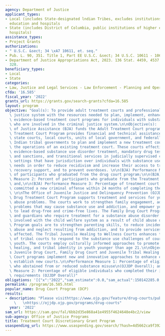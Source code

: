 ```yaml
---
agency: Department of Justice
applicant_types:
- Local (includes State-designated lndian Tribes, excludes institutions of higher
  education and hospitals
- State (includes District of Columbia, public institutions of higher education and
  hospitals)
assistance_types:
- Project Grants
authorizations:
- " U.S.C. &sect; 34 \xA7 10611, et. seq."
- Pub. L. 90, 351. Title 1, Part EE U.S.C. &sect; 34 U.S.C. 10611 - 10619.
- Department of Justice Appropriations Act, 2023. 136 Stat. 4459, 4537. Pub. L. 117,
  328.
beneficiary_types:
- Local
- State
categories:
- Law, Justice and Legal Services - Law Enforcement - Planning and Operations
cfda: '16.585'
fiscal_year: '2022'
grants_url: https://grants.gov/search-grants?cfda=16.585
layout: program
objective: "Goal(s): To provide adult treatment courts and professionals in the criminal\
  \ justice system with the resources needed to plan, implement, enhance, and sustain\
  \ evidence-based treatment court programs for individuals with substance use disorders\
  \ who are involved in the criminal justice system.\n\nObjective(s):  The Bureau\
  \ of Justice Assistance (BJA) funds the Adult Treatment Court program. The Adult\
  \ Treatment Court Program provides financial and technical assistance to states,\
  \ state courts, local courts, units of local government, and federally recognized\
  \ Indian tribal governments to plan and implement a new treatment court or enhance\
  \ the operations of an existing treatment court. These courts effectively integrate\
  \ evidence-based substance use disorder treatment, mandatory drug testing, incentives\
  \ and sanctions, and transitional services in judicially supervised criminal court\
  \ settings that have jurisdiction over individuals with substance use disorder treatment\
  \ needs in order to reduce recidivism and increase their access to treatment and\
  \ recovery support, and to prevent overdoses. \n\n(BJA) Performance Measure 1: Number\
  \ of participants who graduated from the drug court program;\n\n(BJA) Performance\
  \ Measure 2: Percent of participants who graduate from the Treatment Court program;\
  \ and,\n\n(BJA) Performance Measure 3: Percentage of treatment court graduates who\
  \ committed a new criminal offense within 24 months of completing the program. \
  \ \n\nThe Office of Juvenile Justice and Delinquency Prevention (OJJDP) Juvenile\
  \ Drug Treatment Court Program supports treatment and services for youth with substance\
  \ abuse problems. The courts work to strengthen family engagement, address the root\
  \ problems that may cause substance use and addiction, and empower young people\
  \ to lead drug-free and crime-free lives. The Family Drug Court Program serves parents\
  \ and guardians who require treatment for a substance abuse disorder and who are\
  \ involved with the child welfare system as a result of child abuse or neglect.\
  \ Program goals are to strengthen parenting skills, to reduce incidents of child\
  \ abuse and neglect resulting from addiction, and to provide services to the children\
  \ affected. The Tribal Juvenile Healing to Wellness Courts enhances the capacity\
  \ of tribal courts to respond to the substance use challenges of court-involved\
  \ youth. The courts employ culturally informed approaches to promote accountability,\
  \ healing, and tribal identity in youth younger than age 21.\n\nObjective: OJJDP\u2019\
  s Juvenile Drug Court, Family Drug Court and Juvenile Tribal Healing to Wellness\
  \ Court programs implement new and innovative approaches to enhance existing or\
  \ establish new courts.\n\nPerformance Measure 1: Percentage of eligible individuals\
  \ who abstained from or reduced substance misuse\n(OJJDP Overall); and, \nPerformance\
  \ Measure 2: Percentage of eligible individuals who completed their intended service\
  \ requirements (OJJDP Overall)"
obligations: '[{"x":"2022","sam_estimate":0.0,"sam_actual":150142285.0,"usa_spending_actual":174806252.43},{"x":"2023","sam_estimate":95000000.0,"sam_actual":0.0,"usa_spending_actual":93824354.65},{"x":"2024","sam_estimate":88000000.0,"sam_actual":0.0,"usa_spending_actual":0.0}]'
permalink: /program/16.585.html
popular_name: Drug Court Program (DCP)
results:
- description: "Please visithttps://www.ojp.gov/feature/drug-courts/publications;\
    \   \nhttps://ojjdp.ojp.gov/programs/drug-courts"
  year: '2022'
sam_url: https://sam.gov/fal/6bb2d35e868a41e4955f4624648e4bc2/view
sub-agency: Office of Justice Programs
title: Treatment Court Discretionary Grant Program
usaspending_url: https://www.usaspending.gov/search/?hash=4d5662ca9f392f6fb6e209360f5d4149
---
```

